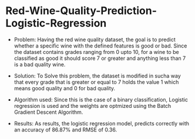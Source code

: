 # Red-Wine-Quality-Prediction-Logistic-Regression

- Problem: Having the red wine quality dataset, the goal is to predict whether a specific wine with the defined features is good or bad.
  Since the dataset contains grades ranging from 0 upto 10, for a wine to be classified as good it should score 7 or greater and anything
  less than 7 is a bad quality wine.
  
- Solution: To Solve this problem, the dataset is modified in sucha way that every grade that is greater or equal to 7 holds the value 1 
  which means good quality and 0 for bad quality.
  
- Algorithm used: Since this is the case of a binary classification, Logistic regression is used and the weights are optmized using the 
  Batch Gradient Descent Algorithm.
  
- Results: As results, the logistic regression model, predicts correctly with an accuracy of 86.87% and RMSE of 0.36.

